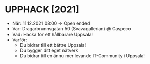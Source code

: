 # UPPHACK [2021]



- När: 11.12.2021 08:00 -> Open ended
- Var: Dragarbrunnsgatan 50 (Svavagallerian) @ Caspeco
- Vad: Hacka för ett hållbarare Uppsala!
- Varför: 
  - Du bidrar till ett bättre Uppsala! 
  - Du bygger ditt eget nätverk 
  - Du bidrar till en ännu mer levande IT-Community i Uppsala!
